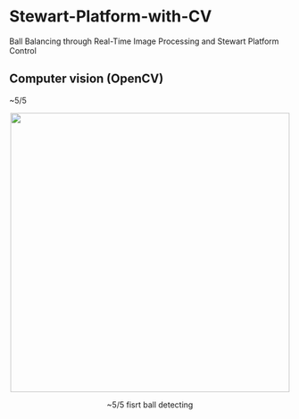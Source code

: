 # Stewart-Platform-with-CV
Ball Balancing through Real-Time Image Processing and Stewart Platform Control

## Computer vision (OpenCV)
~5/5
<p align="center"><img src="![CV1](https://user-images.githubusercontent.com/72693388/117032049-237d7680-ad3c-11eb-81bc-1a64d069b721.png)
" width="500px"></p>  
<p align="center"> ~5/5 fisrt ball detecting </p>  
